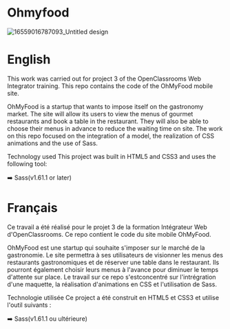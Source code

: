 # Ohmyfood

![16559016787093_Untitled design](https://github.com/John-Laguerre/Ohmyfood/assets/137527343/b98fc5cd-4082-498a-9f3d-52f688f5c664)

# English 

This work was carried out for project 3 of the OpenClassrooms Web Integrator training. This repo contains the code of the OhMyFood mobile site.

OhMyFood is a startup that wants to impose itself on the gastronomy market. The site will allow its users to view the menus of gourmet restaurants and book a table in the restaurant. They will also be able to choose their menus in advance to reduce the waiting time on site. The work on this repo focused on the integration of a model, the realization of CSS animations and the use of Sass.

Technology used This project was built in HTML5 and CSS3 and uses the following tool:

➡️ Sass(v1.61.1 or later)

# Français

Ce travail a été réalisé pour le projet 3 de la formation Intégrateur Web d'OpenClassrooms.
Ce repo contient le code du site mobile OhMyFood.

OhMyFood est une startup qui souhaite s'imposer sur le marché de la gastronomie. Le site permettra à ses utilisateurs de visionner les menus des restaurants gastronomiques et de réserver une table dans le restaurant. Ils pourront également choisir leurs menus à l'avance pour diminuer le temps d'attente sur place.
Le travail sur ce repo s'estconcentré sur l'intrégration d'une maquette, la réalisation d'animations en CSS et l'utilisation de Sass.

Technologie utilisée
Ce project a été construit en HTML5 et CSS3 et utilise l'outil suivants :

➡️ Sass(v1.61.1 ou ultérieure)

